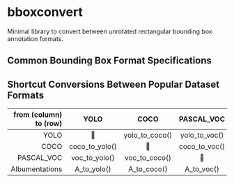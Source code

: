 # bboxconvert
Minimal library to convert between unrotated rectangular bounding box annotation formats.

## Common Bounding Box Format Specifications



## Shortcut Conversions Between Popular Dataset Formats

| from (column) to (row) 	| YOLO           	| COCO           	| PASCAL_VOC    	| Albumentations 	|
|------------------------:|:---------------:|:---------------:|:--------------: |:---------------:|
| YOLO                  	| 🌸              	| yolo_to_coco() 	| yolo_to_voc() 	| yolo_to_A      	|
| COCO                   	| coco_to_yolo() 	| 🌸              	| coco_to_voc() 	| coco_to_A      	|
| PASCAL_VOC            	| voc_to_yolo()  	| voc_to_coco()  	| 🌸             	| voc_to_A()     	|
| Albumentations         	| A_to_yolo()    	| A_to_coco()    	| A_to_voc()    	| 🌸              	|
